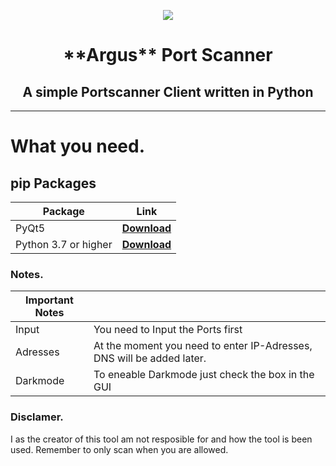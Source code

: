 <p align="center"><img src="https://fadedhd.xyz/IMG/Github/Argus-new.jpg"...></p>

<h1 align="center">
**Argus** Port Scanner
</h1>
<h2 align="center">
A simple Portscanner Client written in Python
</h2>

------

# What you need.

## pip Packages

| Package | Link |
|--------------|-----------|
| PyQt5    | [**Download** ](https://pypi.org/project/PyQt5/#:~:text=PyQt5%20is%20a%20comprehensive%20set,platforms%20including%20iOS%20and%20Android.)
| Python 3.7 or higher| [**Download** ](https://www.python.org/downloads/)


### Notes.

|   Important Notes     |      |
|--------------|-----------|
| Input | You need to Input the Ports first|
| Adresses | At the moment you need to enter IP-Adresses, DNS will be added later. |
| Darkmode | To eneable Darkmode just check the box in the GUI |


### Disclamer.

I as the creator of this tool am not resposible for and how the tool is been used.
Remember to only scan when you are allowed. 

